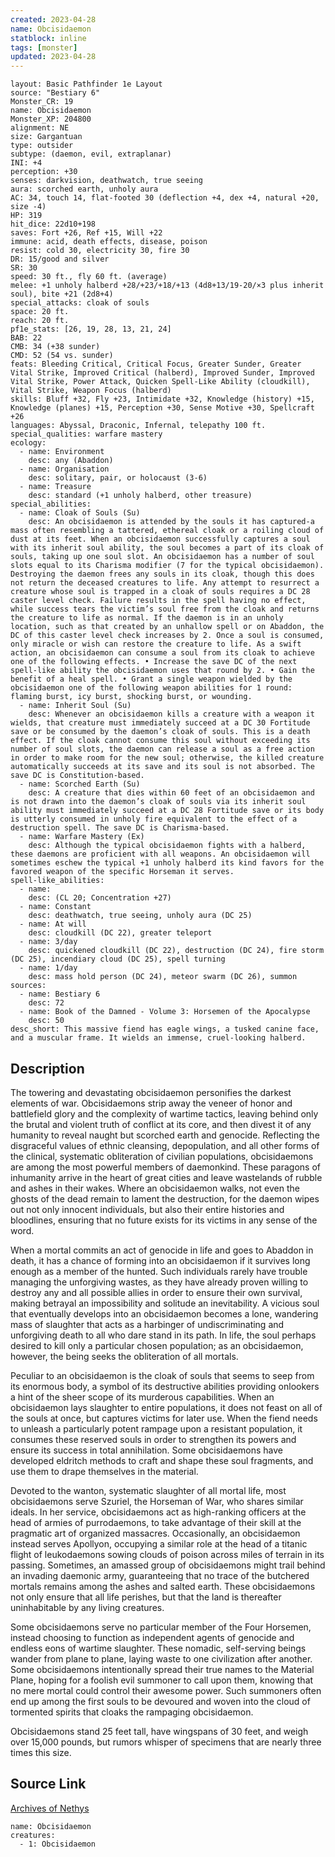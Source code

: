 ```yaml
---
created: 2023-04-28
name: Obcisidaemon
statblock: inline
tags: [monster]
updated: 2023-04-28
---
```

```statblock
layout: Basic Pathfinder 1e Layout
source: "Bestiary 6"
Monster_CR: 19
name: Obcisidaemon
Monster_XP: 204800
alignment: NE
size: Gargantuan
type: outsider
subtype: (daemon, evil, extraplanar)
INI: +4
perception: +30
senses: darkvision, deathwatch, true seeing
aura: scorched earth, unholy aura
AC: 34, touch 14, flat-footed 30 (deflection +4, dex +4, natural +20, size -4)
HP: 319
hit_dice: 22d10+198
saves: Fort +26, Ref +15, Will +22
immune: acid, death effects, disease, poison
resist: cold 30, electricity 30, fire 30
DR: 15/good and silver
SR: 30
speed: 30 ft., fly 60 ft. (average)
melee: +1 unholy halberd +28/+23/+18/+13 (4d8+13/19-20/×3 plus inherit soul), bite +21 (2d8+4)
special_attacks: cloak of souls
space: 20 ft.
reach: 20 ft.
pf1e_stats: [26, 19, 28, 13, 21, 24]
BAB: 22
CMB: 34 (+38 sunder)
CMD: 52 (54 vs. sunder)
feats: Bleeding Critical, Critical Focus, Greater Sunder, Greater Vital Strike, Improved Critical (halberd), Improved Sunder, Improved Vital Strike, Power Attack, Quicken Spell-Like Ability (cloudkill), Vital Strike, Weapon Focus (halberd)
skills: Bluff +32, Fly +23, Intimidate +32, Knowledge (history) +15, Knowledge (planes) +15, Perception +30, Sense Motive +30, Spellcraft +26
languages: Abyssal, Draconic, Infernal, telepathy 100 ft.
special_qualities: warfare mastery
ecology:
  - name: Environment
    desc: any (Abaddon)
  - name: Organisation
    desc: solitary, pair, or holocaust (3-6)
  - name: Treasure
    desc: standard (+1 unholy halberd, other treasure)
special_abilities:
  - name: Cloak of Souls (Su)
    desc: An obcisidaemon is attended by the souls it has captured-a mass often resembling a tattered, ethereal cloak or a roiling cloud of dust at its feet. When an obcisidaemon successfully captures a soul with its inherit soul ability, the soul becomes a part of its cloak of souls, taking up one soul slot. An obcisidaemon has a number of soul slots equal to its Charisma modifier (7 for the typical obcisidaemon). Destroying the daemon frees any souls in its cloak, though this does not return the deceased creatures to life. Any attempt to resurrect a creature whose soul is trapped in a cloak of souls requires a DC 28 caster level check. Failure results in the spell having no effect, while success tears the victim’s soul free from the cloak and returns the creature to life as normal. If the daemon is in an unholy location, such as that created by an unhallow spell or on Abaddon, the DC of this caster level check increases by 2. Once a soul is consumed, only miracle or wish can restore the creature to life. As a swift action, an obcisidaemon can consume a soul from its cloak to achieve one of the following effects. • Increase the save DC of the next spell-like ability the obcisidaemon uses that round by 2. • Gain the benefit of a heal spell. • Grant a single weapon wielded by the obcisidaemon one of the following weapon abilities for 1 round: flaming burst, icy burst, shocking burst, or wounding.
  - name: Inherit Soul (Su)
    desc: Whenever an obcisidaemon kills a creature with a weapon it wields, that creature must immediately succeed at a DC 30 Fortitude save or be consumed by the daemon’s cloak of souls. This is a death effect. If the cloak cannot consume this soul without exceeding its number of soul slots, the daemon can release a soul as a free action in order to make room for the new soul; otherwise, the killed creature automatically succeeds at its save and its soul is not absorbed. The save DC is Constitution-based.
  - name: Scorched Earth (Su)
    desc: A creature that dies within 60 feet of an obcisidaemon and is not drawn into the daemon’s cloak of souls via its inherit soul ability must immediately succeed at a DC 28 Fortitude save or its body is utterly consumed in unholy fire equivalent to the effect of a destruction spell. The save DC is Charisma-based.
  - name: Warfare Mastery (Ex)
    desc: Although the typical obcisidaemon fights with a halberd, these daemons are proficient with all weapons. An obcisidaemon will sometimes eschew the typical +1 unholy halberd its kind favors for the favored weapon of the specific Horseman it serves.
spell-like_abilities:
  - name:
    desc: (CL 20; Concentration +27)
  - name: Constant
    desc: deathwatch, true seeing, unholy aura (DC 25)
  - name: At will
    desc: cloudkill (DC 22), greater teleport
  - name: 3/day
    desc: quickened cloudkill (DC 22), destruction (DC 24), fire storm (DC 25), incendiary cloud (DC 25), spell turning
  - name: 1/day
    desc: mass hold person (DC 24), meteor swarm (DC 26), summon
sources:
  - name: Bestiary 6
    desc: 72
  - name: Book of the Damned - Volume 3: Horsemen of the Apocalypse
    desc: 50
desc_short: This massive fiend has eagle wings, a tusked canine face, and a muscular frame. It wields an immense, cruel-looking halberd.
```
## Description
The towering and devastating obcisidaemon personifies the darkest elements of war. Obcisidaemons strip away the veneer of honor and battlefield glory and the complexity of wartime tactics, leaving behind only the brutal and violent truth of conflict at its core, and then divest it of any humanity to reveal naught but scorched earth and genocide. Reflecting the disgraceful values of ethnic cleansing, depopulation, and all other forms of the clinical, systematic obliteration of civilian populations, obcisidaemons are among the most powerful members of daemonkind. These paragons of inhumanity arrive in the heart of great cities and leave wastelands of rubble and ashes in their wakes. Where an obcisidaemon walks, not even the ghosts of the dead remain to lament the destruction, for the daemon wipes out not only innocent individuals, but also their entire histories and bloodlines, ensuring that no future exists for its victims in any sense of the word. 

When a mortal commits an act of genocide in life and goes to Abaddon in death, it has a chance of forming into an obcisidaemon if it survives long enough as a member of the hunted. Such individuals rarely have trouble managing the unforgiving wastes, as they have already proven willing to destroy any and all possible allies in order to ensure their own survival, making betrayal an impossibility and solitude an inevitability. A vicious soul that eventually develops into an obcisidaemon becomes a lone, wandering mass of slaughter that acts as a harbinger of undiscriminating and unforgiving death to all who dare stand in its path. In life, the soul perhaps desired to kill only a particular chosen population; as an obcisidaemon, however, the being seeks the obliteration of all mortals. 

Peculiar to an obcisidaemon is the cloak of souls that seems to seep from its enormous body, a symbol of its destructive abilities providing onlookers a hint of the sheer scope of its murderous capabilities. When an obcisidaemon lays slaughter to entire populations, it does not feast on all of the souls at once, but captures victims for later use. When the fiend needs to unleash a particularly potent rampage upon a resistant population, it consumes these reserved souls in order to strengthen its powers and ensure its success in total annihilation. Some obcisidaemons have developed eldritch methods to craft and shape these soul fragments, and use them to drape themselves in the material. 

Devoted to the wanton, systematic slaughter of all mortal life, most obcisidaemons serve Szuriel, the Horseman of War, who shares similar ideals. In her service, obcisidaemons act as high-ranking officers at the head of armies of purrodaemons, to take advantage of their skill at the pragmatic art of organized massacres. Occasionally, an obcisidaemon instead serves Apollyon, occupying a similar role at the head of a titanic flight of leukodaemons sowing clouds of poison across miles of terrain in its passing. Sometimes, an amassed group of obcisidaemons might trail behind an invading daemonic army, guaranteeing that no trace of the butchered mortals remains among the ashes and salted earth. These obcisidaemons not only ensure that all life perishes, but that the land is thereafter uninhabitable by any living creatures. 

Some obcisidaemons serve no particular member of the Four Horsemen, instead choosing to function as independent agents of genocide and endless eons of wartime slaughter. These nomadic, self-serving beings wander from plane to plane, laying waste to one civilization after another. Some obcisidaemons intentionally spread their true names to the Material Plane, hoping for a foolish evil summoner to call upon them, knowing that no mere mortal could control their awesome power. Such summoners often end up among the first souls to be devoured and woven into the cloud of tormented spirits that cloaks the rampaging obcisidaemon. 

Obcisidaemons stand 25 feet tall, have wingspans of 30 feet, and weigh over 15,000 pounds, but rumors whisper of specimens that are nearly three times this size.
## Source Link
[Archives of Nethys](https://aonprd.com/MonsterDisplay.aspx?ItemName=Obcisidaemon)
```encounter-table
name: Obcisidaemon
creatures:
  - 1: Obcisidaemon
```
